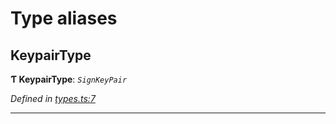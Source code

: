 

# Type aliases

<a id="keypairtype"></a>

##  KeypairType

**Ƭ KeypairType**: *`SignKeyPair`*

*Defined in [types.ts:7](https://github.com/polkadot-js/common/blob/2d4097d/packages/util-crypto/src/types.ts#L7)*

___

